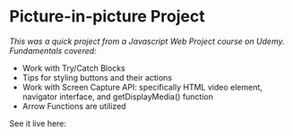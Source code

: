 # Picture-in-picture Project

*This was a quick project from a Javascript Web Project course on Udemy. Fundamentals covered:*

-  Work with Try/Catch Blocks
-  Tips for styling buttons and their actions
-  Work with Screen Capture API: specifically HTML video element, navigator interface, and getDisplayMedia() function
-  Arrow Functions are utilized

See it live here:  
